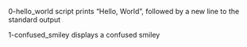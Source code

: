0-hello_world script prints “Hello, World”, followed by a new line to the standard output

1-confused_smiley displays a confused smiley
